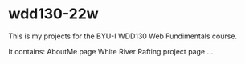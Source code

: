 # wdd130-22w

This is my projects for the BYU-I WDD130 Web Fundimentals course.

It contains:
AboutMe page
White River Rafting project page
...
